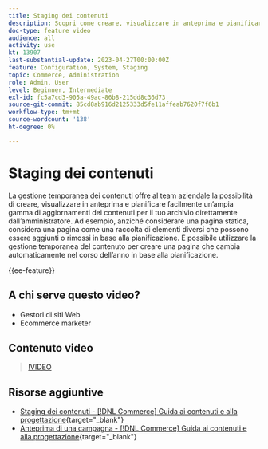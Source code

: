 ```yaml
---
title: Staging dei contenuti
description: Scopri come creare, visualizzare in anteprima e pianificare un’ampia gamma di aggiornamenti di contenuto per il tuo store direttamente dall’Amministratore.
doc-type: feature video
audience: all
activity: use
kt: 13907
last-substantial-update: 2023-04-27T00:00:00Z
feature: Configuration, System, Staging
topic: Commerce, Administration
role: Admin, User
level: Beginner, Intermediate
exl-id: fc5a7cd3-905a-49ac-86b8-215dd8c36d73
source-git-commit: 85cd8ab916d2125333d5fe11affeab7620f7f6b1
workflow-type: tm+mt
source-wordcount: '138'
ht-degree: 0%

---
```


# Staging dei contenuti

La gestione temporanea dei contenuti offre al team aziendale la possibilità di creare, visualizzare in anteprima e pianificare facilmente un’ampia gamma di aggiornamenti dei contenuti per il tuo archivio direttamente dall’amministratore. Ad esempio, anziché considerare una pagina statica, considera una pagina come una raccolta di elementi diversi che possono essere aggiunti o rimossi in base alla pianificazione. È possibile utilizzare la gestione temporanea del contenuto per creare una pagina che cambia automaticamente nel corso dell’anno in base alla pianificazione.

{{ee-feature}}

## A chi serve questo video?

- Gestori di siti Web
- Ecommerce marketer

## Contenuto video

>[!VIDEO](https://video.tv.adobe.com/v/343784?quality=12&learn=on)

## Risorse aggiuntive

- [Staging dei contenuti - [!DNL Commerce] Guida ai contenuti e alla progettazione](https://experienceleague.adobe.com/docs/commerce-admin/content-design/staging/content-staging.html){target="_blank"}
- [Anteprima di una campagna - [!DNL Commerce] Guida ai contenuti e alla progettazione](https://experienceleague.adobe.com/docs/commerce-admin/content-design/staging/content-staging-preview.html){target="_blank"}
